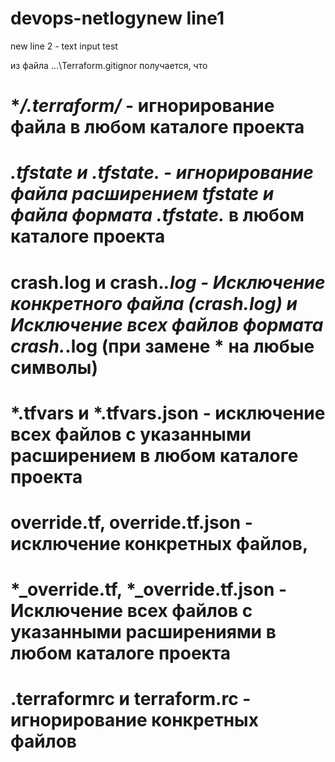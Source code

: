 # devops-netlogynew line1
new line 2 - text input test


из файла ...\Terraform\.gitignor
получается, что 
# **/.terraform/* - игнорирование файла в любом каталоге проекта
# *.tfstate и *.tfstate.* - игнорирование файла расширением tfstate и файла формата .tfstate.* в любом каталоге проекта
# crash.log и crash.*.log - Исключение конкретного файла (crash.log) и Исключение всех файлов формата crash.*.log (при замене * на любые символы)
# *.tfvars и *.tfvars.json - исключение всех файлов с указанными расширением в любом каталоге проекта
# override.tf, override.tf.json - исключение конкретных файлов,
# *_override.tf, *_override.tf.json - Исключение всех файлов с указанными расширениями в любом каталоге проекта
# .terraformrc и terraform.rc - игнорирование конкретных файлов
